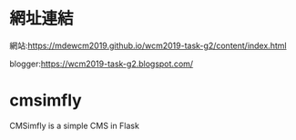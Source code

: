 # 網址連結

網站:https://mdewcm2019.github.io/wcm2019-task-g2/content/index.html

blogger:https://wcm2019-task-g2.blogspot.com/

# cmsimfly
CMSimfly is a simple CMS in Flask
